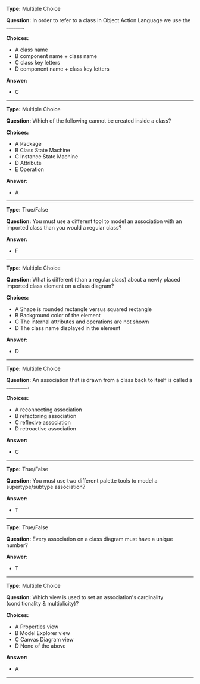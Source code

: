 
__Type:__  Multiple Choice
 
__Question:__  In order to refer to a class in Object Action Language we use the _______.
 
__Choices:__
  - A class name
  - B component name + class name
  - C class key letters
  - D component name + class key letters
  
__Answer:__
  - C
  
----

__Type:__  Multiple Choice
 
__Question:__  Which of the following cannot be created inside a class?
 
__Choices:__
  - A Package
  - B Class State Machine
  - C Instance State Machine
  - D Attribute
  - E Operation
  
__Answer:__
  - A
  
----

__Type:__  True/False
 
__Question:__  You must use a different tool to model an association with an imported class than you would a regular class?
 
__Answer:__
  - F

----

__Type:__  Multiple Choice
 
__Question:__  What is different (than a regular class) about a newly placed imported class element on a class diagram? 
 
__Choices:__
  - A Shape is rounded rectangle versus squared rectangle
  - B Background color of the element
  - C The internal attributes and operations are not shown
  - D The class name displayed in the element
  
__Answer:__
  - D
  
----

__Type:__  Multiple Choice
 
__Question:__  An association that is drawn from a class back to itself is called a _________.
 
__Choices:__
  - A reconnecting association
  - B refactoring association
  - C reflexive association
  - D retroactive association
  
__Answer:__
  - C

----

__Type:__  True/False
 
__Question:__  You must use two different palette tools to model a supertype/subtype association?
 
__Answer:__
  - T

----

__Type:__  True/False
 
__Question:__  Every association on a class diagram must have a unique number?
 
__Answer:__
  - T

----

__Type:__  Multiple Choice
 
__Question:__  Which view is used to set an association's cardinality (conditionality & multiplicity)? 
 
__Choices:__
  - A Properties view
  - B Model Explorer view
  - C Canvas Diagram view
  - D None of the above
  
__Answer:__
  - A

----
